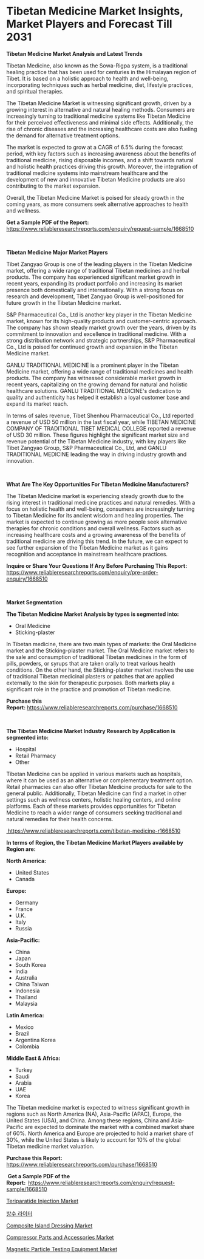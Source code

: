 <p><h1>Tibetan Medicine Market Insights, Market Players and Forecast Till 2031</h1></p><p><strong>Tibetan Medicine Market Analysis and Latest Trends</strong></p>
<p><p>Tibetan Medicine, also known as the Sowa-Rigpa system, is a traditional healing practice that has been used for centuries in the Himalayan region of Tibet. It is based on a holistic approach to health and well-being, incorporating techniques such as herbal medicine, diet, lifestyle practices, and spiritual therapies.</p><p>The Tibetan Medicine Market is witnessing significant growth, driven by a growing interest in alternative and natural healing methods. Consumers are increasingly turning to traditional medicine systems like Tibetan Medicine for their perceived effectiveness and minimal side effects. Additionally, the rise of chronic diseases and the increasing healthcare costs are also fueling the demand for alternative treatment options.</p><p>The market is expected to grow at a CAGR of 6.5% during the forecast period, with key factors such as increasing awareness about the benefits of traditional medicine, rising disposable incomes, and a shift towards natural and holistic health practices driving this growth. Moreover, the integration of traditional medicine systems into mainstream healthcare and the development of new and innovative Tibetan Medicine products are also contributing to the market expansion.</p><p>Overall, the Tibetan Medicine Market is poised for steady growth in the coming years, as more consumers seek alternative approaches to health and wellness.</p></p>
<p><strong>Get a Sample PDF of the Report:&nbsp;</strong> <a href="https://www.reliableresearchreports.com/enquiry/request-sample/1668510">https://www.reliableresearchreports.com/enquiry/request-sample/1668510</a></p>
<p>&nbsp;</p>
<p><strong>Tibetan Medicine Major Market Players</strong></p>
<p><p>Tibet Zangyao Group is one of the leading players in the Tibetan Medicine market, offering a wide range of traditional Tibetan medicines and herbal products. The company has experienced significant market growth in recent years, expanding its product portfolio and increasing its market presence both domestically and internationally. With a strong focus on research and development, Tibet Zangyao Group is well-positioned for future growth in the Tibetan Medicine market.</p><p>S&P Pharmaceutical Co., Ltd is another key player in the Tibetan Medicine market, known for its high-quality products and customer-centric approach. The company has shown steady market growth over the years, driven by its commitment to innovation and excellence in traditional medicine. With a strong distribution network and strategic partnerships, S&P Pharmaceutical Co., Ltd is poised for continued growth and expansion in the Tibetan Medicine market.</p><p>GANLU TRADITIONAL MEDICINE is a prominent player in the Tibetan Medicine market, offering a wide range of traditional medicines and health products. The company has witnessed considerable market growth in recent years, capitalizing on the growing demand for natural and holistic healthcare solutions. GANLU TRADITIONAL MEDICINE's dedication to quality and authenticity has helped it establish a loyal customer base and expand its market reach.</p><p>In terms of sales revenue, Tibet Shenhou Pharmaceutical Co., Ltd reported a revenue of USD 50 million in the last fiscal year, while TIBETAN MEDICINE COMPANY OF TRADITIONAL TIBET MEDICAL COLLEGE reported a revenue of USD 30 million. These figures highlight the significant market size and revenue potential of the Tibetan Medicine industry, with key players like Tibet Zangyao Group, S&P Pharmaceutical Co., Ltd, and GANLU TRADITIONAL MEDICINE leading the way in driving industry growth and innovation.</p></p>
<p>&nbsp;</p>
<p><strong>What Are The Key Opportunities For Tibetan Medicine Manufacturers?</strong></p>
<p><p>The Tibetan Medicine market is experiencing steady growth due to the rising interest in traditional medicine practices and natural remedies. With a focus on holistic health and well-being, consumers are increasingly turning to Tibetan Medicine for its ancient wisdom and healing properties. The market is expected to continue growing as more people seek alternative therapies for chronic conditions and overall wellness. Factors such as increasing healthcare costs and a growing awareness of the benefits of traditional medicine are driving this trend. In the future, we can expect to see further expansion of the Tibetan Medicine market as it gains recognition and acceptance in mainstream healthcare practices.</p></p>
<p><strong>Inquire or Share Your Questions If Any Before Purchasing This Report:</strong> <a href="https://www.reliableresearchreports.com/enquiry/pre-order-enquiry/1668510">https://www.reliableresearchreports.com/enquiry/pre-order-enquiry/1668510</a></p>
<p>&nbsp;</p>
<p><strong>Market Segmentation</strong></p>
<p><strong>The Tibetan Medicine Market Analysis by types is segmented into:</strong></p>
<p><ul><li>Oral Medicine</li><li>Sticking-plaster</li></ul></p>
<p><p>In Tibetan medicine, there are two main types of markets: the Oral Medicine market and the Sticking-plaster market. The Oral Medicine market refers to the sale and consumption of traditional Tibetan medicines in the form of pills, powders, or syrups that are taken orally to treat various health conditions. On the other hand, the Sticking-plaster market involves the use of traditional Tibetan medicinal plasters or patches that are applied externally to the skin for therapeutic purposes. Both markets play a significant role in the practice and promotion of Tibetan medicine.</p></p>
<p><strong>Purchase this Report:&nbsp;</strong><a href="https://www.reliableresearchreports.com/purchase/1668510">https://www.reliableresearchreports.com/purchase/1668510</a></p>
<p>&nbsp;</p>
<p><strong>The Tibetan Medicine Market Industry Research by Application is segmented into:</strong></p>
<p><ul><li>Hospital</li><li>Retail Pharmacy</li><li>Other</li></ul></p>
<p><p>Tibetan Medicine can be applied in various markets such as hospitals, where it can be used as an alternative or complementary treatment option. Retail pharmacies can also offer Tibetan Medicine products for sale to the general public. Additionally, Tibetan Medicine can find a market in other settings such as wellness centers, holistic healing centers, and online platforms. Each of these markets provides opportunities for Tibetan Medicine to reach a wider range of consumers seeking traditional and natural remedies for their health concerns.</p></p>
<p><a href="https://www.reliableresearchreports.com/tibetan-medicine-r1668510">&nbsp;https://www.reliableresearchreports.com/tibetan-medicine-r1668510</a></p>
<p><strong>In terms of Region, the Tibetan Medicine Market Players available by Region are:</strong></p>
<p>
    <p> <strong> North America: </strong>
        <ul>
            <li>United States</li>
            <li>Canada</li>
        </ul>
        </p> 
    <p> <strong> Europe: </strong>
        <ul>
            <li>Germany</li>
            <li>France</li>
            <li>U.K.</li>
            <li>Italy</li>
            <li>Russia</li>
        </ul>
        </p> 
    <p> <strong> Asia-Pacific: </strong>
        <ul>
            <li>China</li>
            <li>Japan</li>
            <li>South Korea</li>
            <li>India</li>
            <li>Australia</li>
            <li>China Taiwan</li>
            <li>Indonesia</li>
            <li>Thailand</li>
            <li>Malaysia</li>
        </ul>
        </p> 
    <p> <strong> Latin America: </strong>
        <ul>
            <li>Mexico</li>
            <li>Brazil</li>
            <li>Argentina Korea</li>
            <li>Colombia</li>
        </ul>
        </p> 
    <p> <strong> Middle East & Africa: </strong>
        <ul>
            <li>Turkey</li>
            <li>Saudi</li>
            <li>Arabia</li>
            <li>UAE</li>
            <li>Korea</li>
        </ul>
    </p>
    </p>
<p><p>The Tibetan medicine market is expected to witness significant growth in regions such as North America (NA), Asia-Pacific (APAC), Europe, the United States (USA), and China. Among these regions, China and Asia-Pacific are expected to dominate the market with a combined market share of 60%. North America and Europe are projected to hold a market share of 30%, while the United States is likely to account for 10% of the global Tibetan medicine market valuation.</p></p>
<p><strong>Purchase this Report: </strong><a href="https://www.reliableresearchreports.com/purchase/1668510">https://www.reliableresearchreports.com/purchase/1668510</a></p>
<p>&nbsp;<strong>Get a Sample PDF of the Report:&nbsp;&nbsp;</strong><a href="https://www.reliableresearchreports.com/enquiry/request-sample/1668510">https://www.reliableresearchreports.com/enquiry/request-sample/1668510</a></p>
<p><strong></strong></p>
<p><p><a href="https://github.com/EbonyHane1955/Market-Research-Report-List-1/blob/main/teriparatide-injection-market.md">Teriparatide Injection Market</a></p><p><a href="https://github.com/valroy852/Market-Research-Report-List-1/blob/main/351311956815.md">방수 라이터</a></p><p><a href="https://github.com/NaomieConner2023/Market-Research-Report-List-1/blob/main/composite-island-dressing-market.md">Composite Island Dressing Market</a></p><p><a href="https://www.linkedin.com/pulse/compressor-parts-accessories-market-trends-forecast-competitive-i0aic">Compressor Parts and Accessories Market</a></p><p><a href="https://www.linkedin.com/pulse/magnetic-particle-testing-equipment-market-comprehensive-assessment-sfyke">Magnetic Particle Testing Equipment Market</a></p></p>